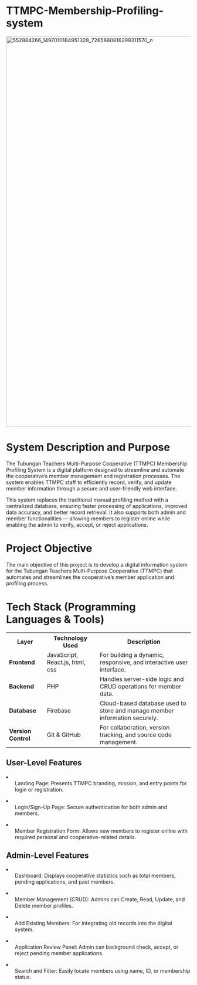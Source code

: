 # TTMPC-Membership-Profiling-system


<html>
  <img width="2048" height="1066" alt="552884266_1497010184951328_7265860816299311570_n" src="https://github.com/user-attachments/assets/6f3c2516-25c9-407e-b0bf-173acda46a40" />


# System Description and Purpose

The Tubungan Teachers Multi-Purpose Cooperative (TTMPC) Membership Profiling System is a digital platform designed to streamline and automate the cooperative’s member management and registration processes. The system enables TTMPC staff to efficiently record, verify, and update member information through a secure and user-friendly web interface.

This system replaces the traditional manual profiling method with a centralized database, ensuring faster processing of applications, improved data accuracy, and better record retrieval. It also supports both admin and member functionalities — allowing members to register online while enabling the admin to verify, accept, or reject applications.

# Project Objective

The main objective of this project is to develop a digital information system for the Tubungan Teachers Multi-Purpose Cooperative (TTMPC) that automates and streamlines the cooperative’s member application and profiling process.

# Tech Stack (Programming Languages & Tools)

<table>
  <tr>
    <th>Layer</th>
    <th>Technology Used</th>
    <th>Description</th>
  </tr>
  <tr>
    <td><strong>Frontend</strong></td>
    <td>JavaScript, React.js, html, css</td>
    <td>For building a dynamic, responsive, and interactive user interface.</td>
  </tr>
  <tr>
    <td><strong>Backend</strong></td>
    <td>PHP</td>
    <td>Handles server-side logic and CRUD operations for member data.</td>
  </tr>
  <tr>
    <td><strong>Database</strong></td>
    <td>Firebase</td>
    <td>Cloud-based database used to store and manage member information securely.</td>
  </tr>
  <tr>
    <td><strong>Version Control</strong></td>
    <td>Git & GitHub</td>
    <td>For collaboration, version tracking, and source code management.</td>
  </tr>
</table>


<h2>  User-Level Features </h2>
<li> 
  <ul>Landing Page: Presents TTMPC branding, mission, and entry points for login or registration.
</ul>
</li> 

<li> 
  <ul>Login/Sign-Up Page: Secure authentication for both admin and members.
</ul>
</li> 

<li> 
  <ul>Member Registration Form: Allows new members to register online with required personal and cooperative-related details.
</ul>
</li> 

<h2>  Admin-Level Features </h2>
<li> 
  <ul>Dashboard: Displays cooperative statistics such as total members, pending applications, and past members.
</ul>
</li> 

<li> 
  <ul>Member Management (CRUD): Admins can Create, Read, Update, and Delete member profiles.
</ul>
</li> 

<li> 
  <ul>Add Existing Members: For integrating old records into the digital system.
</ul>
</li> 

<li> 
  <ul>Application Review Panel: Admin can background check, accept, or reject pending member applications.
</ul>
</li> 

<li> 
  <ul>Search and Filter: Easily locate members using name, ID, or membership status.
</ul>
</li> 

</html>







